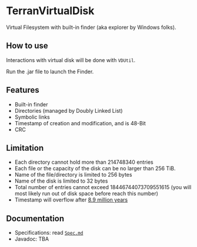 # TerranVirtualDisk

Virtual Filesystem with built-in finder (aka explorer by Windows folks).

## How to use

Interactions with virtual disk will be done with ```VDUtil```.

Run the .jar file to launch the Finder.

## Features

- Built-in finder
- Directories (managed by Doubly Linked List)
- Symbolic links
- Timestamp of creation and modification, and is 48-Bit
- CRC

## Limitation

- Each directory cannot hold more than 214748340 entries
- Each file or the capacity of the disk can be no larger than 256 TiB.
- Name of the file/directory is limited to 256 bytes
- Name of the disk is limited to 32 bytes
- Total number of entries cannot exceed 18446744073709551615 (you will most likely run out of disk space before reach this number)
- Timestamp will overflow after [8.9 million years](https://www.wolframalpha.com/input/?i=unix+epoch+%2B+2%5E48+seconds)

## Documentation

- Specifications: read [```Spec.md```](Spec.md)
- Javadoc: TBA
